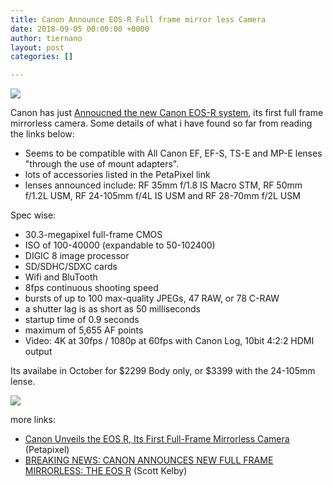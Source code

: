 ```yaml
---
title: Canon Announce EOS-R Full frame mirror less Camera
date: 2018-09-05 00:00:00 +0000
author: tiernano
layout: post
categories: []

---
```

![](https://images.tiernanotoole.net/image/?inputImage=geekphotographer/cam2-750x600.jpg)

Canon has just [Annoucned the new Canon EOS-R system][1], its first full frame mirrorless camera. Some details of what i have found so far from reading the links below:

* Seems to be compatible with All Canon EF, EF-S, TS-E and MP-E lenses "through the use of mount adapters". 
* lots of accessories listed in the PetaPixel link
* lenses announced include: RF 35mm f/1.8 IS Macro STM, RF 50mm f/1.2L USM, RF 24-105mm f/4L IS USM and RF 28-70mm f/2L USM


Spec wise:
* 30.3-megapixel full-frame CMOS 
* ISO of 100-40000 (expandable to 50-102400)
* DIGIC 8 image processor
* SD/SDHC/SDXC cards
* Wifi and BluTooth 
* 8fps continuous shooting speed
* bursts of up to 100 max-quality JPEGs, 47 RAW, or 78 C-RAW
* a shutter lag is as short as 50 milliseconds 
* startup time of 0.9 seconds
* maximum of 5,655 AF points
* Video: 4K at 30fps / 1080p at 60fps with Canon Log, 10bit 4:2:2 HDMI output

Its availabe in October for $2299 Body only, or $3399 with the 24-105mm lense. 

![](https://images.tiernanotoole.net/image/?inputImage=geekphotographer/cam1-750x600.jpg)

more links:

* [Canon Unveils the EOS R, Its First Full-Frame Mirrorless Camera][2] (Petapixel)
* [BREAKING NEWS: CANON ANNOUNCES NEW FULL FRAME MIRRORLESS: THE EOS R][3] (Scott Kelby)


[1]:https://www.usa.canon.com/internet/portal/us/home/about/newsroom/press-releases/press-release-details/2018/20180905-system/20180905-system
[2]:https://petapixel.com/2018/09/05/canon-unveils-the-eos-r-its-first-full-frame-mirrorless-camera/
[3]:https://scottkelby.com/breaking-news-canon-announces-new-full-frame-mirrorless-the-eos-r/
